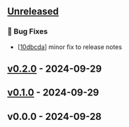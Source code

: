 <a name="unreleased"></a>
## [Unreleased]

### 🐛 Bug Fixes
- [[10dbcda](https://github.com/damienbullis/autotheme/commit/10dbcda)] minor fix to release notes


<a name="v0.2.0"></a>
## [v0.2.0] - 2024-09-29
<a name="v0.1.0"></a>
## [v0.1.0] - 2024-09-29
<a name="v0.0.0"></a>
## v0.0.0 - 2024-09-28
[Unreleased]: https://github.com/damienbullis/autotheme/compare/v0.2.0...HEAD
[v0.2.0]: https://github.com/damienbullis/autotheme/compare/v0.1.0...v0.2.0
[v0.1.0]: https://github.com/damienbullis/autotheme/compare/v0.0.0...v0.1.0
